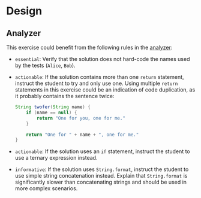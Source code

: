# Design

## Analyzer

This exercise could benefit from the following rules in the [analyzer]:

- `essential`: Verify that the solution does not hard-code the names used by the tests (`Alice`, `Bob`).
- `actionable`: If the solution contains more than one `return` statement, instruct the student to try and only use one.
  Using multiple `return` statements in this exercise could be an indication of code duplication, as it probably contains the sentence twice:

  ```java
  String twofer(String name) {
      if (name == null) {
          return "One for you, one for me."
      }

      return "One for " + name + ", one for me."
  }
  ```

- `actionable`: If the solution uses an `if` statement, instruct the student to use a ternary expression instead.
- `informative`: If the solution uses `String.format`, instruct the student to use simple string concatenation instead.
  Explain that `String.format` is significantly slower than concatenating strings and should be used in more complex scenarios.

[analyzer]: https://github.com/exercism/java-analyzer
